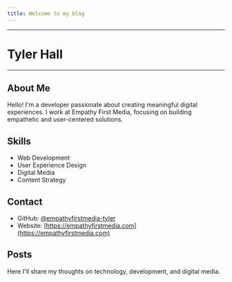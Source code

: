 ```yaml
---
title: Welcome to my blog
---
```

---
# Tyler Hall
---

## About Me
Hello! I'm a developer passionate about creating meaningful digital experiences. I work at Empathy First Media, focusing on building empathetic and user-centered solutions.

## Skills
- Web Development
- User Experience Design
- Digital Media
- Content Strategy

## Contact
- GitHub: [@empathyfirstmedia-tyler](https://github.com/empathyfirstmedia-tyler)
- Website: [https://empathyfirstmedia.com](https://empathyfirstmedia.com)

## Posts
Here I'll share my thoughts on technology, development, and digital media.
